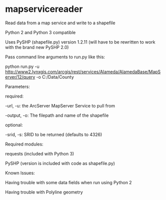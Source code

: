 # mapservicereader
Read data from a map service and write to a shapefile 

Python 2 and Python 3 compatible

Uses PySHP (shapefile.py) version 1.2.11 (will have to be rewritten to work with the brand new PySHP 2.0)

Pass command line arguments to run.py like this:

python run.py -u http://www2.lynxgis.com/arcgis/rest/services/Alameda/AlamedaBase/MapServer/12/query -o C:/Data/County


Parameters:

required:

-url, -u: the ArcServer MapServer Service to pull from

-output, -o: The filepath and name of the shapefile
	

optional:
	 
-srid, -s: SRID to be returned (defaults to 4326)


Required modules:

requests (included with Python 3)

PySHP (version is included with code as shapefile.py)

Known Issues:

Having trouble with some data fields when run using Python 2

Having trouble with Polyline geometry